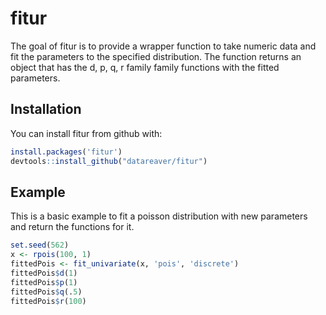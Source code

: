 # fitur

The goal of fitur is to provide a wrapper function to take numeric data and fit the parameters to the specified distribution. The function returns an object that has the d, p, q, r family family functions with the fitted parameters.

## Installation

You can install fitur from github with:

```R
install.packages('fitur')
devtools::install_github("datareaver/fitur")
```

## Example

This is a basic example to fit a poisson distribution with new parameters and return the functions for it.

```R
set.seed(562)
x <- rpois(100, 1)
fittedPois <- fit_univariate(x, 'pois', 'discrete')
fittedPois$d(1)
fittedPois$p(1)
fittedPois$q(.5)
fittedPois$r(100)
```
